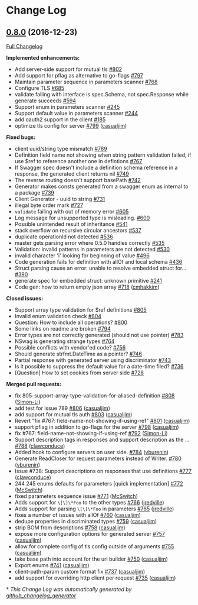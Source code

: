 # Change Log

## [0.8.0](https://github.com/krishna2090/go-swagger/tree/0.8.0) (2016-12-23)
[Full Changelog](https://github.com/krishna2090/go-swagger/compare/0.7.4...0.8.0)

**Implemented enhancements:**

- Add server-side support for mutual tls [\#802](https://github.com/krishna2090/go-swagger/issues/802)
- Add support for pflag as alternative to go-flags [\#797](https://github.com/krishna2090/go-swagger/issues/797)
- Maintain parameter sequence in parameters scanner [\#768](https://github.com/krishna2090/go-swagger/issues/768)
- Configure TLS [\#685](https://github.com/krishna2090/go-swagger/issues/685)
- validate failing with interface is spec.Schema, not spec.Response while generate succeeds [\#594](https://github.com/krishna2090/go-swagger/issues/594)
- Support enum in parameters scanner [\#245](https://github.com/krishna2090/go-swagger/issues/245)
- Support default value in parameters scanner [\#244](https://github.com/krishna2090/go-swagger/issues/244)
- add oauth2 support in the client [\#185](https://github.com/krishna2090/go-swagger/issues/185)
- optimize tls config for server [\#799](https://github.com/krishna2090/go-swagger/pull/799) ([casualjim](https://github.com/casualjim))

**Fixed bugs:**

- client uuid/string type mismatch [\#789](https://github.com/krishna2090/go-swagger/issues/789)
- Definition field name not showing when string pattern validation failed, if use $ref to reference another one in defintions  [\#767](https://github.com/krishna2090/go-swagger/issues/767)
- If Swagger spec doesn't include a definition schema reference in a response, the generated client returns nil [\#749](https://github.com/krishna2090/go-swagger/issues/749)
- The reverse routing doesn't support basePath [\#742](https://github.com/krishna2090/go-swagger/issues/742)
- Generator makes consts generated from a swagger enum as internal to a package [\#739](https://github.com/krishna2090/go-swagger/issues/739)
- Client Generator - uuid to string [\#731](https://github.com/krishna2090/go-swagger/issues/731)
-  illegal byte order mark [\#727](https://github.com/krishna2090/go-swagger/issues/727)
- `validate` failing with out of memory error [\#605](https://github.com/krishna2090/go-swagger/issues/605)
- Log message for unsupported type is misleading. [\#600](https://github.com/krishna2090/go-swagger/issues/600)
- Possible unintended result of inheritance [\#541](https://github.com/krishna2090/go-swagger/issues/541)
- stack overflow on recursive circular ancestors [\#537](https://github.com/krishna2090/go-swagger/issues/537)
- duplicate operationId not detected [\#536](https://github.com/krishna2090/go-swagger/issues/536)
- master gets parsing error where 0.5.0 handles correctly [\#535](https://github.com/krishna2090/go-swagger/issues/535)
- Validation: invalid patterns in parameters are not detected [\#530](https://github.com/krishna2090/go-swagger/issues/530)
- invalid character 'ï' looking for beginning of value [\#496](https://github.com/krishna2090/go-swagger/issues/496)
- Code generation fails for definition with allOf and local schema [\#436](https://github.com/krishna2090/go-swagger/issues/436)
- Struct parsing cause an error: unable to resolve embedded struct for... [\#390](https://github.com/krishna2090/go-swagger/issues/390)
- generate spec for embedded struct: unknown primitive  [\#241](https://github.com/krishna2090/go-swagger/issues/241)
- Code gen: how to return empty json array [\#718](https://github.com/krishna2090/go-swagger/pull/718) ([cmhakkim](https://github.com/cmhakkim))

**Closed issues:**

- Support array type validation for $ref definitions [\#805](https://github.com/krishna2090/go-swagger/issues/805)
- Invalid enum validation check [\#804](https://github.com/krishna2090/go-swagger/issues/804)
- Question: How to include all operations? [\#800](https://github.com/krishna2090/go-swagger/issues/800)
- Some links on readme are broken [\#794](https://github.com/krishna2090/go-swagger/issues/794)
- Error types are not correctly generated \(should not use pointer\) [\#783](https://github.com/krishna2090/go-swagger/issues/783)
- NSwag is generating strange types [\#764](https://github.com/krishna2090/go-swagger/issues/764)
- Possible conflicts with vendor'ed code? [\#756](https://github.com/krishna2090/go-swagger/issues/756)
- Should generate strfmt.DateTime as a pointer?  [\#746](https://github.com/krishna2090/go-swagger/issues/746)
- Partial response with generated server using discriminator [\#743](https://github.com/krishna2090/go-swagger/issues/743)
- Is it possible to suppress the default value for a date-time filed? [\#736](https://github.com/krishna2090/go-swagger/issues/736)
- \[Question\] How to set cookies from server side [\#728](https://github.com/krishna2090/go-swagger/issues/728)

**Merged pull requests:**

- fix 805-support-array-type-validation-for-aliased-definition [\#808](https://github.com/krishna2090/go-swagger/pull/808) ([Simon-Li](https://github.com/Simon-Li))
- add test for issue 789 [\#806](https://github.com/krishna2090/go-swagger/pull/806) ([casualjim](https://github.com/casualjim))
- add support for mutual tls auth [\#803](https://github.com/krishna2090/go-swagger/pull/803) ([casualjim](https://github.com/casualjim))
- Revert "fix \#767: field-name-not-showing-if-using-ref" [\#801](https://github.com/krishna2090/go-swagger/pull/801) ([casualjim](https://github.com/casualjim))
- support pflag in addition to go-flags for the server [\#798](https://github.com/krishna2090/go-swagger/pull/798) ([casualjim](https://github.com/casualjim))
- fix \#767: field-name-not-showing-if-using-ref [\#792](https://github.com/krishna2090/go-swagger/pull/792) ([Simon-Li](https://github.com/Simon-Li))
- Support description tags in responses and support description as the … [\#788](https://github.com/krishna2090/go-swagger/pull/788) ([clawconduce](https://github.com/clawconduce))
- Added hook to configure servers on user side. [\#784](https://github.com/krishna2090/go-swagger/pull/784) ([vburenin](https://github.com/vburenin))
- Generate ReadCloser for request parameters instead of Writer. [\#780](https://github.com/krishna2090/go-swagger/pull/780) ([vburenin](https://github.com/vburenin))
- Issue \#738: Support descriptions on responses that use definitions [\#777](https://github.com/krishna2090/go-swagger/pull/777) ([clawconduce](https://github.com/clawconduce))
- 244 245 enums defaults for parameters \[quick implementation\] [\#772](https://github.com/krishna2090/go-swagger/pull/772) ([McSwitch](https://github.com/McSwitch))
- fixed parameters sequence issue [\#771](https://github.com/krishna2090/go-swagger/pull/771) ([McSwitch](https://github.com/McSwitch))
- Adds support for `\[\]\*Foo` to the other types [\#766](https://github.com/krishna2090/go-swagger/pull/766) ([jredville](https://github.com/jredville))
- Adds support for parsing `\[\]\*Foo` in parameters [\#765](https://github.com/krishna2090/go-swagger/pull/765) ([jredville](https://github.com/jredville))
- fixes a number of issues with allOf [\#760](https://github.com/krishna2090/go-swagger/pull/760) ([casualjim](https://github.com/casualjim))
- dedupe properties in discriminated types [\#759](https://github.com/krishna2090/go-swagger/pull/759) ([casualjim](https://github.com/casualjim))
- strip BOM from descriptions [\#758](https://github.com/krishna2090/go-swagger/pull/758) ([casualjim](https://github.com/casualjim))
- expose more configuration options for generated server [\#757](https://github.com/krishna2090/go-swagger/pull/757) ([casualjim](https://github.com/casualjim))
- allow for complete config of tls config outside of arguments [\#755](https://github.com/krishna2090/go-swagger/pull/755) ([casualjim](https://github.com/casualjim))
- take base path into account for the url builder [\#750](https://github.com/krishna2090/go-swagger/pull/750) ([casualjim](https://github.com/casualjim))
- Export enums [\#741](https://github.com/krishna2090/go-swagger/pull/741) ([casualjim](https://github.com/casualjim))
- client-path-param custom format fix [\#737](https://github.com/krishna2090/go-swagger/pull/737) ([casualjim](https://github.com/casualjim))
- add support for overriding http client per request [\#735](https://github.com/krishna2090/go-swagger/pull/735) ([casualjim](https://github.com/casualjim))


\* *This Change Log was automatically generated by [github_changelog_generator](https://github.com/skywinder/Github-Changelog-Generator)*
